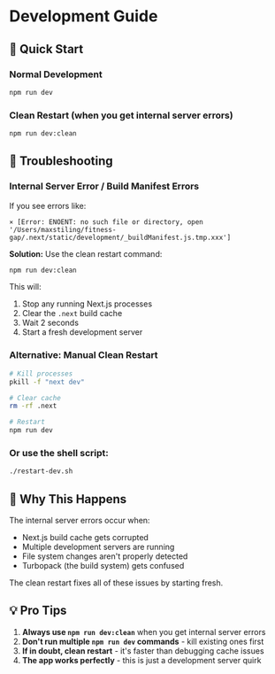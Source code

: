 # Development Guide

## 🚀 Quick Start

### Normal Development
```bash
npm run dev
```

### Clean Restart (when you get internal server errors)
```bash
npm run dev:clean
```

## 🔧 Troubleshooting

### Internal Server Error / Build Manifest Errors

If you see errors like:
```
⨯ [Error: ENOENT: no such file or directory, open '/Users/maxstiling/fitness-gap/.next/static/development/_buildManifest.js.tmp.xxx']
```

**Solution:** Use the clean restart command:
```bash
npm run dev:clean
```

This will:
1. Stop any running Next.js processes
2. Clear the `.next` build cache
3. Wait 2 seconds
4. Start a fresh development server

### Alternative: Manual Clean Restart
```bash
# Kill processes
pkill -f "next dev"

# Clear cache
rm -rf .next

# Restart
npm run dev
```

### Or use the shell script:
```bash
./restart-dev.sh
```

## 🎯 Why This Happens

The internal server errors occur when:
- Next.js build cache gets corrupted
- Multiple development servers are running
- File system changes aren't properly detected
- Turbopack (the build system) gets confused

The clean restart fixes all of these issues by starting fresh.

## 💡 Pro Tips

1. **Always use `npm run dev:clean`** when you get internal server errors
2. **Don't run multiple `npm run dev` commands** - kill existing ones first
3. **If in doubt, clean restart** - it's faster than debugging cache issues
4. **The app works perfectly** - this is just a development server quirk
